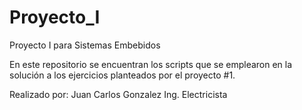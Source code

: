 # Proyecto_I
Proyecto I para Sistemas Embebidos

En este repositorio se encuentran los scripts
que se emplearon en la solución a los ejercicios
planteados por el proyecto #1.

Realizado por:
Juan Carlos Gonzalez
Ing. Electricista